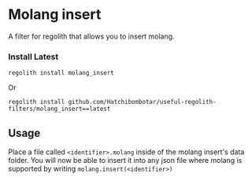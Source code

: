 # Molang insert
A filter for regolith that allows you to insert molang.

### Install Latest
```
regolith install molang_insert
```
Or
```
regolith install github.com/Hatchibombotar/useful-regolith-filters/molang_insert==latest
```

## Usage
Place a file called `<identifier>.molang` inside of the molang insert's data folder. You will now be able to insert it into any json file where molang is supported by writing `molang.insert(<identifier>)`